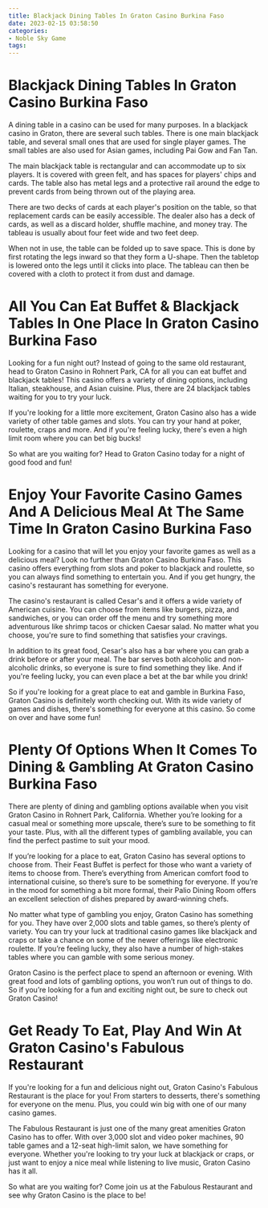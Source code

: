 ```yaml
---
title: Blackjack Dining Tables In Graton Casino Burkina Faso
date: 2023-02-15 03:58:50
categories:
- Noble Sky Game
tags:
---
```



#  Blackjack Dining Tables In Graton Casino Burkina Faso

A dining table in a casino can be used for many purposes. In a blackjack casino in Graton, there are several such tables. There is one main blackjack table, and several small ones that are used for single player games. The small tables are also used for Asian games, including Pai Gow and Fan Tan.

The main blackjack table is rectangular and can accommodate up to six players. It is covered with green felt, and has spaces for players' chips and cards. The table also has metal legs and a protective rail around the edge to prevent cards from being thrown out of the playing area.

There are two decks of cards at each player's position on the table, so that replacement cards can be easily accessible. The dealer also has a deck of cards, as well as a discard holder, shuffle machine, and money tray. The tableau is usually about four feet wide and two feet deep.

When not in use, the table can be folded up to save space. This is done by first rotating the legs inward so that they form a U-shape. Then the tabletop is lowered onto the legs until it clicks into place. The tableau can then be covered with a cloth to protect it from dust and damage.

#  All You Can Eat Buffet & Blackjack Tables In One Place In Graton Casino Burkina Faso

Looking for a fun night out? Instead of going to the same old restaurant, head to Graton Casino in Rohnert Park, CA for all you can eat buffet and blackjack tables! This casino offers a variety of dining options, including Italian, steakhouse, and Asian cuisine. Plus, there are 24 blackjack tables waiting for you to try your luck.

If you're looking for a little more excitement, Graton Casino also has a wide variety of other table games and slots. You can try your hand at poker, roulette, craps and more. And if you're feeling lucky, there's even a high limit room where you can bet big bucks!

So what are you waiting for? Head to Graton Casino today for a night of good food and fun!

#  Enjoy Your Favorite Casino Games And A Delicious Meal At The Same Time In Graton Casino Burkina Faso 

Looking for a casino that will let you enjoy your favorite games as well as a delicious meal? Look no further than Graton Casino Burkina Faso. This casino offers everything from slots and poker to blackjack and roulette, so you can always find something to entertain you. And if you get hungry, the casino's restaurant has something for everyone.

The casino's restaurant is called Cesar's and it offers a wide variety of American cuisine. You can choose from items like burgers, pizza, and sandwiches, or you can order off the menu and try something more adventurous like shrimp tacos or chicken Caesar salad. No matter what you choose, you're sure to find something that satisfies your cravings.

In addition to its great food, Cesar's also has a bar where you can grab a drink before or after your meal. The bar serves both alcoholic and non-alcoholic drinks, so everyone is sure to find something they like. And if you're feeling lucky, you can even place a bet at the bar while you drink!

So if you're looking for a great place to eat and gamble in Burkina Faso, Graton Casino is definitely worth checking out. With its wide variety of games and dishes, there's something for everyone at this casino. So come on over and have some fun!

#  Plenty Of Options When It Comes To Dining & Gambling At Graton Casino Burkina Faso 

There are plenty of dining and gambling options available when you visit Graton Casino in Rohnert Park, California. Whether you’re looking for a casual meal or something more upscale, there’s sure to be something to fit your taste. Plus, with all the different types of gambling available, you can find the perfect pastime to suit your mood.

If you’re looking for a place to eat, Graton Casino has several options to choose from. Their Feast Buffet is perfect for those who want a variety of items to choose from. There’s everything from American comfort food to international cuisine, so there’s sure to be something for everyone. If you’re in the mood for something a bit more formal, their Palio Dining Room offers an excellent selection of dishes prepared by award-winning chefs.

No matter what type of gambling you enjoy, Graton Casino has something for you. They have over 2,000 slots and table games, so there’s plenty of variety. You can try your luck at traditional casino games like blackjack and craps or take a chance on some of the newer offerings like electronic roulette. If you’re feeling lucky, they also have a number of high-stakes tables where you can gamble with some serious money.

Graton Casino is the perfect place to spend an afternoon or evening. With great food and lots of gambling options, you won’t run out of things to do. So if you’re looking for a fun and exciting night out, be sure to check out Graton Casino!

#  Get Ready To Eat, Play And Win At Graton Casino's Fabulous Restaurant

If you're looking for a fun and delicious night out, Graton Casino's Fabulous Restaurant is the place for you! From starters to desserts, there's something for everyone on the menu. Plus, you could win big with one of our many casino games.

The Fabulous Restaurant is just one of the many great amenities Graton Casino has to offer. With over 3,000 slot and video poker machines, 90 table games and a 12-seat high-limit salon, we have something for everyone. Whether you're looking to try your luck at blackjack or craps, or just want to enjoy a nice meal while listening to live music, Graton Casino has it all.

So what are you waiting for? Come join us at the Fabulous Restaurant and see why Graton Casino is the place to be!